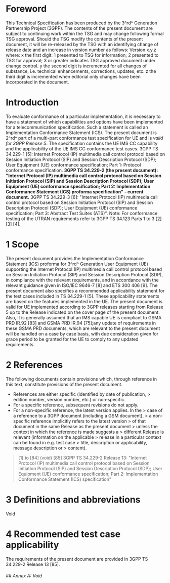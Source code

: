 # Foreword
This Technical Specification has been produced by the 3^rd^ Generation
Partnership Project (3GPP).
The contents of the present document are subject to continuing work within the
TSG and may change following formal TSG approval. Should the TSG modify the
contents of the present document, it will be re-released by the TSG with an
identifying change of release date and an increase in version number as
follows:
Version x.y.z
where:
x the first digit:
1 presented to TSG for information;
2 presented to TSG for approval;
3 or greater indicates TSG approved document under change control.
y the second digit is incremented for all changes of substance, i.e. technical
enhancements, corrections, updates, etc.
z the third digit is incremented when editorial only changes have been
incorporated in the document.
# Introduction
To evaluate conformance of a particular implementation, it is necessary to
have a statement of which capabilities and options have been implemented for a
telecommunication specification. Such a statement is called an Implementation
Conformance Statement (ICS).
The present document is 2^rd^ part of a multi-part conformance test
specification for UE and is _valid for 3GPP Release 5_. The specification
contains the UE IMS CC capability and the applicability of the UE IMS CC
conformance test cases.
3GPP TS 34.229-1 [5]: Internet Protocol (IP) multimedia call control protocol
based on Session Initiation Protocol (SIP) and Session Description Protocol
(SDP); User Equipment (UE) conformance specification; Part 1: Protocol
conformance specification.
**3GPP TS 34.229-2 (the present document): \"Internet Protocol (IP) multimedia
call control protocol based on Session Initiation Protocol (SIP) and Session
Description Protocol (SDP); User Equipment (UE) conformance specification;
Part 2: Implementation Conformance Statement (ICS) proforma specification\" -
current document.**
3GPP TS 34.229-3 [6]: \"Internet Protocol (IP) multimedia call control
protocol based on Session Initiation Protocol (SIP) and Session Description
Protocol (SDP); User Equipment (UE) conformance specification; Part 3:
Abstract Test Suites (ATS)\".
Note: For conformance testing of the UTRAN requirements refer to 3GPP TS
34.123 Parts 1 to 3 [2] [3] [4].
# 1 Scope
The present document provides the Implementation Conformance Statement (ICS)
proforma for 3^rd^ Generation User Equipment (UE) supporting the Internet
Protocol (IP) multimedia call control protocol based on Session Initiation
Protocol (SIP) and Session Description Protocol (SDP), in compliance with the
relevant requirements, and in accordance with the relevant guidance given in
ISO/IEC 9646-7 [8] and ETS 300 406 [9].
The present document also specifies a recommended applicability statement for
the test cases included in TS 34.229-1 [5]. These applicability statements are
based on the features implemented in the UE.
The present document is valid for UE implemented according to 3GPP releases
starting from Release 5 up to the Release indicated on the cover page of the
present document.
Also, it is generally assumed that an IMS capable UE is compliant to GSMA PRD
IR.92 [83] and GSMA PRD IR.94 [75];any update of requirements in these GSMA
PRD documents, which are relevant to the present document will be handled on a
case by case basis, with due consideration given for grace period to be
granted for the UE to comply to any updated requirements.
# 2 References
The following documents contain provisions which, through reference in this
text, constitute provisions of the present document.
  * References are either specific (identified by date of publication, > edition number, version number, etc.) or non‑specific.
  * For a specific reference, subsequent revisions do not apply.
  * For a non-specific reference, the latest version applies. In the > case of a reference to a 3GPP document (including a GSM document), > a non-specific reference implicitly refers to the latest version > of that document in the same Release as the present document > unless the context in which the reference is made suggests a > different Release is relevant (information on the applicable > release in a particular context can be found in e.g. test case > title, description or applicability, message description or > content).
> [1] to [84] (void)
[85] 3GPP TS 34.229-2 Release 13: \"Internet Protocol (IP) multimedia call
control protocol based on Session Initiation Protocol (SIP) and Session
Description Protocol (SDP); User Equipment (UE) conformance specification;
Part 2: Implementation Conformance Statement (ICS) specification\"
# 3 Definitions and abbreviations
Void
# 4 Recommended test case applicability
The requirements of the present document are provided in 3GPP TS 34.229-2
Release 13 [85].
###### ## Annex A: Void
#